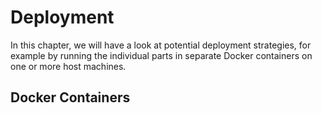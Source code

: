 # Deployment

In this chapter, we will have a look at potential deployment strategies, for example by running the individual parts in separate Docker containers on one or more host machines.

## Docker Containers

